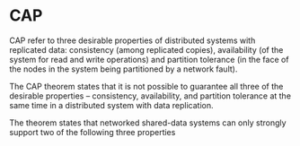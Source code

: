 # CAP

CAP refer to three desirable properties of distributed systems with replicated data: consistency (among replicated copies), availability (of the system for read and write operations) and partition tolerance (in the face of the nodes in the system being partitioned by a network fault). 

The CAP theorem states that it is not possible to guarantee all three of the desirable properties – consistency, availability, and partition tolerance at the same time in a distributed system with data replication. 

The theorem states that networked shared-data systems can only strongly support two of the following three properties